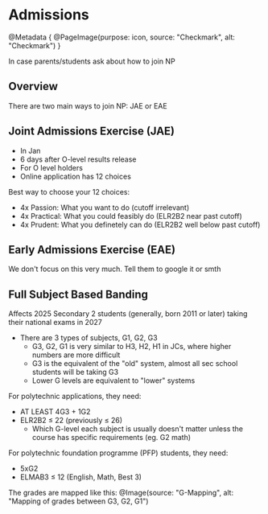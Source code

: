 # Admissions

@Metadata {
    @PageImage(purpose: icon, source: "Checkmark", alt: "Checkmark")
}

In case parents/students ask about how to join NP

## Overview

There are two main ways to join NP: JAE or EAE

## Joint Admissions Exercise (JAE)

- In Jan
- 6 days after O-level results release
- For O level holders
- Online application has 12 choices

Best way to choose your 12 choices:
- 4x Passion: What you want to do (cutoff irrelevant)
- 4x Practical: What you could feasibly do (ELR2B2 near past cutoff)
- 4x Prudent: What you definetely can do (ELR2B2 well below past cutoff)

## Early Admissions Exercise (EAE)

We don't focus on this very much. Tell them to google it or smth

## Full Subject Based Banding

Affects 2025 Secondary 2 students (generally, born 2011 or later) taking their national exams in 2027
- There are 3 types of subjects, G1, G2, G3
    - G3, G2, G1 is very similar to H3, H2, H1 in JCs, where higher numbers are more difficult
    - G3 is the equivalent of the "old" system, almost all sec school students will be taking G3
    - Lower G levels are equivalent to "lower" systems

For polytechnic applications, they need:
- AT LEAST 4G3 + 1G2
- ELR2B2 ≤ 22 (previously ≤ 26)
    - Which G-level each subject is usually doesn't matter unless the course has specific requirements (eg. G2 math)

For polytechnic foundation programme (PFP) students, they need:
- 5xG2
- ELMAB3 ≤ 12 (English, Math, Best 3)

The grades are mapped like this:
@Image(source: "G-Mapping", alt: "Mapping of grades between G3, G2, G1")
